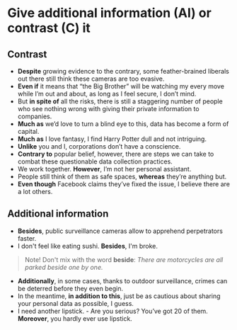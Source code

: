# Give additional information (AI) or contrast (C) it

## Contrast

* **Despite** growing evidence to the contrary, some feather-brained liberals out there still think these cameras are too evasive.
* **Even if** it means that “the Big Brother” will be watching my every move while I’m out and about, as long as I feel secure, I don’t mind.
* But **in spite of** all the risks, there is still a staggering number of people who see nothing wrong with giving their private information to companies.
* **Much as** we’d love to turn a blind eye to this, data has become a form of capital.
* **Much as** I love fantasy, I find Harry Potter dull and not intriguing.
* **Unlike** you and I, corporations don’t have a conscience.
* **Contrary to** popular belief, however, there are steps we can take to combat these questionable data collection practices.
* We work together. **However**, I’m not her personal assistant.
* People still think of them as safe spaces, **whereas** they’re anything but.
* **Even though** Facebook claims they’ve fixed the issue, I believe there are a lot others.

## Additional information

* **Besides**, public surveillance cameras allow to apprehend perpetrators faster.
* I don't feel like eating sushi. **Besides**, I'm broke.
> Note! Don't mix with the word **beside**: *There are  motorcycles are all parked  beside one by one.*
* **Additionally**, in some cases, thanks to outdoor surveillance, crimes can be deterred before they even begin.
* In the meantime, **in addition to this**, just be as cautious about sharing your personal data as possible, I guess.
* I need another lipstick. - Are you serious? You’ve got 20 of them. **Moreover**, you hardly ever use lipstick.
